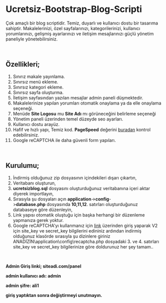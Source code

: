 # Ucretsiz-Bootstrap-Blog-Scripti
Çok amaçlı bir blog scriptidir. Temiz, duyarlı ve kullanıcı dostu bir tasarıma sahiptir. Makalelerinizi, özel sayfalarınızı, kategorilerinizi, kullanıcı yorumlarınızı, gelişmiş ayarlarınızı ve iletişim mesajlarınızı güçlü yönetim paneliyle yönetebilirsiniz.


<p>&nbsp;</p>

<h2><strong>&Ouml;zellikleri;</strong></h2>

<ol xss="removed">
	<li>Sınırız makale yayınlama.</li>
	<li>Sınırsız men&uuml; ekleme.</li>
	<li>Sınırsız kategori ekleme.</li>
	<li>Sınırsız sayfa oluşturma.</li>
	<li>İletişim sayfasından yazılan mesajlar admin paneli d&uuml;şmektedir.</li>
	<li>Makalelerinize yapılan yorumları otomatik onaylama ya da elle onaylama se&ccedil;eneği.</li>
	<li>Men&uuml;de <strong>Site Logosu</strong> mu <strong>Site Adı</strong> mı g&ouml;r&uuml;neceğini belirleme se&ccedil;eneği</li>
	<li>Y&ouml;netim paneli &uuml;zerinden temel d&uuml;zeyde seo ayarları.</li>
	<li>Kullanıcı dostu aray&uuml;z.</li>
	<li>Hafif ve hızlı yapı, Temiz kod. <strong>PageSpeed</strong> değerini <a href="https://developers.google.com/speed/pagespeed/insights/?hl=TR&amp;url=https://demo.alisahanyalcin.com/ucretsizblog/">buradan</a> kontrol edebilirsiniz.</li>
	<li>Google reCAPTCHA ile daha güvenli form yapıları.</li>
</ol>

<p>&nbsp;</p>

<h2><strong>Kurulumu;</strong></h2>

<ol xss="removed">
	<li>İndirmiş olduğunuz zip dosyasının i&ccedil;indekileri&nbsp;dışarı &ccedil;ıkartın,</li>
	<li>Veritabanı oluşturun,</li>
	<li><strong>ucretsizblog.sql</strong>&nbsp;dosyasını oluşturduğunuz veritabanına i&ccedil;eri aktar diyerek importlayın,</li>
	<li>Sırasıyla şu dosyaları a&ccedil;ın&nbsp;<strong>application</strong>-&gt;<strong>config</strong>-&gt;<strong>database.php</strong>&nbsp;dosyasında <strong>10,11,12</strong>. satırları oluşturduğunuz databaseye g&ouml;re d&uuml;zenleyin,</li>
	<li>Link yapısı otomatik oluştuğu i&ccedil;in başka herhangi bir d&uuml;zenleme yapmanıza gerek yoktur.</li>
	<li>Google reCAPTCHA'yı kullanmanız için <a href="https://www.google.com/recaptcha/admin">link</a> üzerinden giriş yaparak V2 için site_key ve secret_key bilgilerini edininiz ardından indirmiş olduğunuz klasörde sırasıyla şu dizinlere giriniz ANADİZİN\application\config\recaptcha.php dosyadaki 3. ve 4. satırları site_key ve secret_key bilgilerinize göre doldurunuz her şey tamam..
	</li>
</ol>

<p>&nbsp;</p>

<p><strong>Admin Giriş linki; siteadi.com/panel</strong></p>

<p><strong>admin kullanıcı adı: admin</strong></p>

<p><strong>admin şifre: ali1</strong></p>

<p><strong>giriş yaptıktan sonra değiştirmeyi unutmayın.</strong></p>
